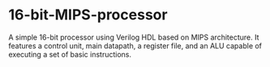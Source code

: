 # 16-bit-MIPS-processor
A simple 16-bit processor using Verilog HDL based on MIPS architecture. It features a control unit, main datapath, a register file, and an ALU capable of executing a set of basic instructions.
